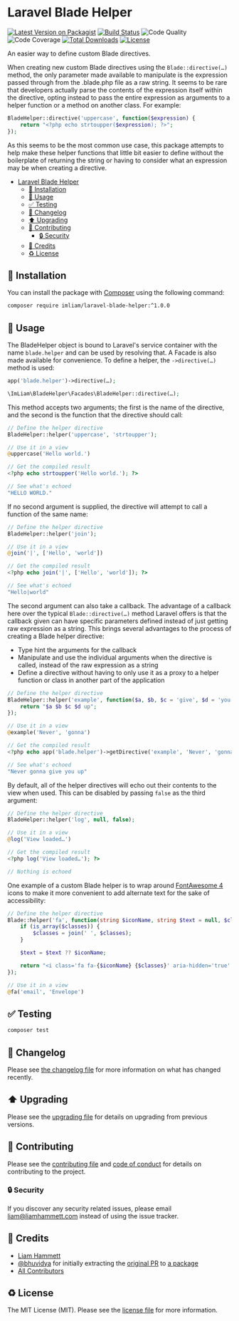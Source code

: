 # Laravel Blade Helper

[![Latest Version on Packagist](https://img.shields.io/packagist/v/imliam/laravel-blade-helper.svg)](https://packagist.org/packages/imliam/laravel-blade-helper)
[![Build Status](https://img.shields.io/travis/imliam/laravel-blade-helper.svg)](https://travis-ci.org/imliam/laravel-blade-helper)
![Code Quality](https://img.shields.io/scrutinizer/g/imliam/laravel-blade-helper.svg)
![Code Coverage](https://img.shields.io/scrutinizer/coverage/g/imliam/laravel-blade-helper.svg)
[![Total Downloads](https://img.shields.io/packagist/dt/imliam/laravel-blade-helper.svg)](https://packagist.org/packages/imliam/laravel-blade-helper)
[![License](https://img.shields.io/github/license/imliam/laravel-blade-helper.svg)](LICENSE.md)

An easier way to define custom Blade directives.

When creating new custom Blade directives using the `Blade::directive(…)` method, the only parameter made available to manipulate is the expression passed through from the .blade.php file as a raw string. It seems to be rare that developers actually parse the contents of the expression itself within the directive, opting instead to pass the entire expression as arguments to a helper function or a method on another class. For example:

```php
BladeHelper::directive('uppercase', function($expression) {
    return "<?php echo strtoupper($expression); ?>";
});
```

As this seems to be the most common use case, this package attempts to help make these helper functions that little bit easier to define without the boilerplate of returning the string or having to consider what an expression may be when creating a directive.

<!-- TOC -->

- [Laravel Blade Helper](#laravel-blade-helper)
    - [💾 Installation](#💾-installation)
    - [📝 Usage](#📝-usage)
    - [✅ Testing](#✅-testing)
    - [🔖 Changelog](#🔖-changelog)
    - [⬆️ Upgrading](#⬆️-upgrading)
    - [🎉 Contributing](#🎉-contributing)
        - [🔒 Security](#🔒-security)
    - [👷 Credits](#👷-credits)
    - [♻️ License](#♻️-license)

<!-- /TOC -->

## 💾 Installation

You can install the package with [Composer](https://getcomposer.org/) using the following command:

```bash
composer require imliam/laravel-blade-helper:^1.0.0
```

## 📝 Usage

The BladeHelper object is bound to Laravel's service container with the name `blade.helper` and can be used by resolving that. A Facade is also made available for convenience. To define a helper, the `->directive(…)` method is used:

```php
app('blade.helper')->directive(…);

\ImLiam\BladeHelper\Facades\BladeHelper::directive(…);
```

This method accepts two arguments; the first is the name of the directive, and the second is the function that the directive should call:

```php
// Define the helper directive
BladeHelper::helper('uppercase', 'strtoupper');

// Use it in a view
@uppercase('Hello world.')

// Get the compiled result
<?php echo strtoupper('Hello world.'); ?>

// See what's echoed
"HELLO WORLD."
```

If no second argument is supplied, the directive will attempt to call a function of the same name:

```php
// Define the helper directive
BladeHelper::helper('join');

// Use it in a view
@join('|', ['Hello', 'world'])

// Get the compiled result
<?php echo join('|', ['Hello', 'world']); ?>

// See what's echoed
"Hello|world"
```

The second argument can also take a callback. The advantage of a callback here over the typical `Blade::directive(…)` method Laravel offers is that the callback given can have specific parameters defined instead of just getting raw expression as a string. This brings several advantages to the process of creating a Blade helper directive:

- Type hint the arguments for the callback
- Manipulate and use the individual arguments when the directive is called, instead of the raw expression as a string
- Define a directive without having to only use it as a proxy to a helper function or class in another part of the application

```php
// Define the helper directive
BladeHelper::helper('example', function($a, $b, $c = 'give', $d = 'you') {
    return "$a $b $c $d up";
});

// Use it in a view
@example('Never', 'gonna')

// Get the compiled result
<?php echo app('blade.helper')->getDirective('example', 'Never', 'gonna'); ?>

// See what's echoed
"Never gonna give you up"
```

By default, all of the helper directives will echo out their contents to the view when used. This can be disabled by passing `false` as the third argument:

```php
// Define the helper directive
BladeHelper::helper('log', null, false);

// Use it in a view
@log('View loaded…')

// Get the compiled result
<?php log('View loaded…'); ?>

// Nothing is echoed
```

One example of a custom Blade helper is to wrap around [FontAwesome 4](https://fontawesome.com/v4.7.0/) icons to make it more convenient to add alternate text for the sake of accessibility:

```php
// Define the helper directive
Blade::helper('fa', function(string $iconName, string $text = null, $classes = '') {
    if (is_array($classes)) {
        $classes = join(' ', $classes);
    }

    $text = $text ?? $iconName;

    return "<i class='fa fa-{$iconName} {$classes}' aria-hidden='true' title='{$text}'></i><span class='sr-only'>{$text}</span>";
});

// Use it in a view
@fa('email', 'Envelope')
```

## ✅ Testing

``` bash
composer test
```

## 🔖 Changelog

Please see [the changelog file](CHANGELOG.md) for more information on what has changed recently.

## ⬆️ Upgrading

Please see the [upgrading file](UPGRADING.md) for details on upgrading from previous versions.

## 🎉 Contributing

Please see the [contributing file](CONTRIBUTING.md) and [code of conduct](CODE_OF_CONDUCT.md) for details on contributing to the project.

### 🔒 Security

If you discover any security related issues, please email liam@liamhammett.com instead of using the issue tracker.

## 👷 Credits

- [Liam Hammett](https://github.com/imliam)
- [@bhuvidya](https://github.com/bhuvidya) for initially extracting the [original PR](https://github.com/laravel/framework/pull/24923) to [a package](https://github.com/bhuvidya/laravel-blade-helper)
- [All Contributors](../../contributors)

## ♻️ License

The MIT License (MIT). Please see the [license file](LICENSE.md) for more information.
